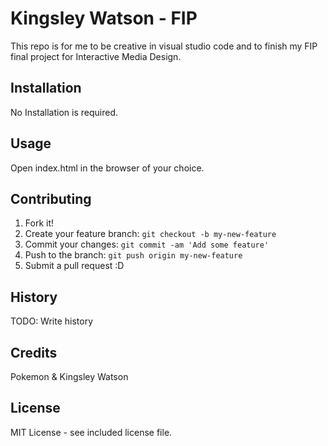 # Kingsley Watson - FIP
This repo is for me to be creative in visual studio code and to finish my FIP final project for Interactive Media Design.

## Installation

No Installation is required.

## Usage

Open index.html in the browser of your choice.

## Contributing

1. Fork it!
2. Create your feature branch: `git checkout -b my-new-feature`
3. Commit your changes: `git commit -am 'Add some feature'`
4. Push to the branch: `git push origin my-new-feature`
5. Submit a pull request :D

## History

TODO: Write history

## Credits

Pokemon & Kingsley Watson

## License

MIT License - see included license file.